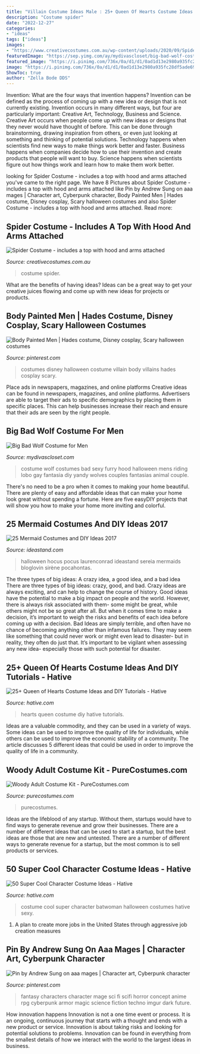 ```yaml
---
title: "Villain Costume Ideas Male : 25+ Queen Of Hearts Costume Ideas And Diy Tutorials"
description: "Costume spider"
date: "2022-12-27"
categories:
- "ideas"
tags: ["ideas"]
images:
- "https://www.creativecostumes.com.au/wp-content/uploads/2020/09/Spider-Costume.jpg"
featuredImage: "https://sep.yimg.com/ay/mydivascloset/big-bad-wolf-costume-for-men-12.jpg"
featured_image: "https://i.pinimg.com/736x/0a/d1/d1/0ad1d13e2980a935fc28df5ade690ebb--disney-villain-costumes-disney-villains.jpg"
image: "https://i.pinimg.com/736x/0a/d1/d1/0ad1d13e2980a935fc28df5ade690ebb--disney-villain-costumes-disney-villains.jpg"
ShowToc: true
author: "Zella Bode DDS"
---
```



Invention: What are the four ways that invention happens?
Invention can be defined as the process of coming up with a new idea or design that is not currently existing. Invention occurs in many different ways, but four are particularly important: Creative Art, Technology, Business and Science. 
Creative Art occurs when people come up with new ideas or designs that they never would have thought of before. This can be done through brainstorming, drawing inspiration from others, or even just looking at something and thinking of potential solutions. Technology happens when scientists find new ways to make things work better and faster. Business happens when companies decide how to use their invention and create products that people will want to buy. Science happens when scientists figure out how things work and learn how to make them work better.

	

		
looking for Spider Costume - includes a top with hood and arms attached you've came to the right page. We have 8 Pictures about Spider Costume - includes a top with hood and arms attached like Pin by Andrew Sung on aaa mages | Character art, Cyberpunk character, Body Painted Men | Hades costume, Disney cosplay, Scary halloween costumes and also Spider Costume - includes a top with hood and arms attached. Read more:
		
    
## Spider Costume - Includes A Top With Hood And Arms Attached

<img loading=lazy src="https://www.creativecostumes.com.au/wp-content/uploads/2020/09/Spider-Costume.jpg" onerror="this.onerror=null;this.src='https://tse3.mm.bing.net/th?id=OIP.JV4_QTwHhMekiQOu9f1PcwHaJ4&amp;pid=15.1';" alt="Spider Costume - includes a top with hood and arms attached">

_Source: creativecostumes.com.au_

>costume spider. 

	

What are the benefits of having ideas?
Ideas can be a great way to get your creative juices flowing and come up with new ideas for projects or products.

    
## Body Painted Men | Hades Costume, Disney Cosplay, Scary Halloween Costumes

<img loading=lazy src="https://i.pinimg.com/736x/0a/d1/d1/0ad1d13e2980a935fc28df5ade690ebb--disney-villain-costumes-disney-villains.jpg" onerror="this.onerror=null;this.src='https://tse4.mm.bing.net/th?id=OIP.HxuISURU3c78j-TN6QQStADFE8&amp;pid=15.1';" alt="Body Painted Men | Hades costume, Disney cosplay, Scary halloween costumes">

_Source: pinterest.com_

>costumes disney halloween costume villain body villains hades cosplay scary. 

	

Place ads in newspapers, magazines, and online platforms
Creative ideas can be found in newspapers, magazines, and online platforms. Advertisers are able to target their ads to specific demographics by placing them in specific places. This can help businesses increase their reach and ensure that their ads are seen by the right people.

    
## Big Bad Wolf Costume For Men

<img loading=lazy src="https://sep.yimg.com/ay/mydivascloset/big-bad-wolf-costume-for-men-12.jpg" onerror="this.onerror=null;this.src='https://tse1.mm.bing.net/th?id=OIP.TdCretchppUR0Bz1FqjEmAHaOl&amp;pid=15.1';" alt="Big Bad Wolf Costume for Men">

_Source: mydivascloset.com_

>costume wolf costumes bad sexy furry hood halloween mens riding lobo gay fantasia diy yandy wolves couples fantasias animal couple. 

	

There's no need to be a pro when it comes to making your home beautiful. There are plenty of easy and affordable ideas that can make your home look great without spending a fortune. Here are five easyDIY projects that will show you how to make your home more inviting and colorful.

    
## 25 Mermaid Costumes And DIY Ideas 2017

<img loading=lazy src="https://ideastand.com/wp-content/uploads/2017/09/mermaid-costume-diy/4-mermaid-costume-diy-ideas-tutorials.jpg" onerror="this.onerror=null;this.src='https://tse4.mm.bing.net/th?id=OIP.8AW6BWy6SG_sET6BszO-3AHaK6&amp;pid=15.1';" alt="25 Mermaid Costumes and DIY Ideas 2017">

_Source: ideastand.com_

>halloween hocus pocus laurenconrad ideastand sereia mermaids bloglovin sirène pocahontas. 

	

The three types of big ideas: A crazy idea, a good idea, and a bad idea
There are three types of big ideas: crazy, good, and bad. Crazy ideas are always exciting, and can help to change the course of history. Good ideas have the potential to make a big impact on people and the world. However, there is always risk associated with them- some might be great, while others might not be so great after all. But when it comes time to make a decision, it’s important to weigh the risks and benefits of each idea before coming up with a decision.
Bad Ideas are simply terrible, and often have no chance of becoming anything other than infamous failures. They may seem like something that could never work or might even lead to disaster- but in reality, they often do just that. It’s important to be vigilant when assessing any new idea- especially those with such potential for disaster.

    
## 25+ Queen Of Hearts Costume Ideas And DIY Tutorials - Hative

<img loading=lazy src="https://hative.com/wp-content/uploads/2015/10/27-queen-of-hearts-costume-ideas-and-diy-tutorials.jpg" onerror="this.onerror=null;this.src='https://tse2.mm.bing.net/th?id=OIP.hgHCqn6XHbGh1aPP6W9aawHaJ4&amp;pid=15.1';" alt="25+ Queen of Hearts Costume Ideas and DIY Tutorials - Hative">

_Source: hative.com_

>hearts queen costume diy hative tutorials. 

	

Ideas are a valuable commodity, and they can be used in a variety of ways. Some ideas can be used to improve the quality of life for individuals, while others can be used to improve the economic stability of a community. The article discusses 5 different ideas that could be used in order to improve the quality of life in a community.

    
## Woody Adult Costume Kit - PureCostumes.com

<img loading=lazy src="https://www.purecostumes.com/mm5/graphics/00000001/D23433_full_1.jpg" onerror="this.onerror=null;this.src='https://tse1.mm.bing.net/th?id=OIP.IQpN07sQvRQZLcTYvxkBZAHaLO&amp;pid=15.1';" alt="Woody Adult Costume Kit - PureCostumes.com">

_Source: purecostumes.com_

>purecostumes. 

	

Ideas are the lifeblood of any startup. Without them, startups would have to find ways to generate revenue and grow their businesses. There are a number of different ideas that can be used to start a startup, but the best ideas are those that are new and untested. There are a number of different ways to generate revenue for a startup, but the most common is to sell products or services.

    
## 50 Super Cool Character Costume Ideas - Hative

<img loading=lazy src="https://hative.com/wp-content/uploads/2014/10/super-cool-costume-ideas/30-batwoman-costume.jpg" onerror="this.onerror=null;this.src='https://tse3.mm.bing.net/th?id=OIP.OKnekT2OwZNeOfSmlhvEAAHaLI&amp;pid=15.1';" alt="50 Super Cool Character Costume Ideas - Hative">

_Source: hative.com_

>costume cool super character batwoman halloween costumes hative sexy. 

	

1. A plan to create more jobs in the United States through aggressive job creation measures 

    
## Pin By Andrew Sung On Aaa Mages | Character Art, Cyberpunk Character

<img loading=lazy src="https://i.pinimg.com/736x/d5/67/aa/d567aa0074e30e92d3c2d90128d9ad4a.jpg" onerror="this.onerror=null;this.src='https://tse2.mm.bing.net/th?id=OIP.06vlm2SVu7J6FJ8mnLDkUAHaMv&amp;pid=15.1';" alt="Pin by Andrew Sung on aaa mages | Character art, Cyberpunk character">

_Source: pinterest.com_

>fantasy characters character mage sci fi scifi horror concept anime rpg cyberpunk armor magic science fiction techno imgur dark future. 

	

How innovation happens
Innovation is not a one time event or process. It is an ongoing, continuous journey that starts with a thought and ends with a new product or service. Innovation is about taking risks and looking for potential solutions to problems. Innovation can be found in everything from the smallest details of how we interact with the world to the largest ideas in business.

